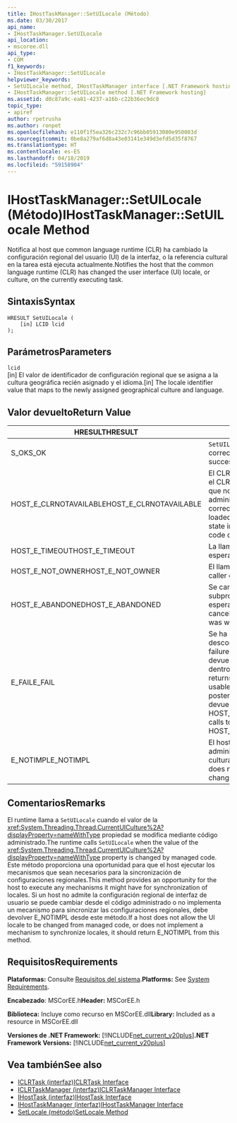 ```yaml
---
title: IHostTaskManager::SetUILocale (Método)
ms.date: 03/30/2017
api_name:
- IHostTaskManager.SetUILocale
api_location:
- mscoree.dll
api_type:
- COM
f1_keywords:
- IHostTaskManager::SetUILocale
helpviewer_keywords:
- SetUILocale method, IHostTaskManager interface [.NET Framework hosting]
- IHostTaskManager::SetUILocale method [.NET Framework hosting]
ms.assetid: d0c87a9c-ea81-4237-a16b-c22b36ec9dc8
topic_type:
- apiref
author: rpetrusha
ms.author: ronpet
ms.openlocfilehash: e110f1f5ea326c232c7c96bb05913080e950083d
ms.sourcegitcommit: 0be8a279af6d8a43e03141e349d3efd5d35f8767
ms.translationtype: HT
ms.contentlocale: es-ES
ms.lasthandoff: 04/18/2019
ms.locfileid: "59158904"
---
```

# <a name="ihosttaskmanagersetuilocale-method"></a><span data-ttu-id="12e59-102">IHostTaskManager::SetUILocale (Método)</span><span class="sxs-lookup"><span data-stu-id="12e59-102">IHostTaskManager::SetUILocale Method</span></span>
<span data-ttu-id="12e59-103">Notifica al host que common language runtime (CLR) ha cambiado la configuración regional del usuario (UI) de la interfaz, o la referencia cultural en la tarea está ejecuta actualmente.</span><span class="sxs-lookup"><span data-stu-id="12e59-103">Notifies the host that the common language runtime (CLR) has changed the user interface (UI) locale, or culture, on the currently executing task.</span></span>  
  
## <a name="syntax"></a><span data-ttu-id="12e59-104">Sintaxis</span><span class="sxs-lookup"><span data-stu-id="12e59-104">Syntax</span></span>  
  
```  
HRESULT SetUILocale (  
    [in] LCID lcid  
);  
```  
  
## <a name="parameters"></a><span data-ttu-id="12e59-105">Parámetros</span><span class="sxs-lookup"><span data-stu-id="12e59-105">Parameters</span></span>  
 `lcid`  
 <span data-ttu-id="12e59-106">[in] El valor de identificador de configuración regional que se asigna a la cultura geográfica recién asignado y el idioma.</span><span class="sxs-lookup"><span data-stu-id="12e59-106">[in] The locale identifier value that maps to the newly assigned geographical culture and language.</span></span>  
  
## <a name="return-value"></a><span data-ttu-id="12e59-107">Valor devuelto</span><span class="sxs-lookup"><span data-stu-id="12e59-107">Return Value</span></span>  
  
|<span data-ttu-id="12e59-108">HRESULT</span><span class="sxs-lookup"><span data-stu-id="12e59-108">HRESULT</span></span>|<span data-ttu-id="12e59-109">Descripción</span><span class="sxs-lookup"><span data-stu-id="12e59-109">Description</span></span>|  
|-------------|-----------------|  
|<span data-ttu-id="12e59-110">S_OK</span><span class="sxs-lookup"><span data-stu-id="12e59-110">S_OK</span></span>|<span data-ttu-id="12e59-111">`SetUILocale` se devolvió correctamente.</span><span class="sxs-lookup"><span data-stu-id="12e59-111">`SetUILocale` returned successfully.</span></span>|  
|<span data-ttu-id="12e59-112">HOST_E_CLRNOTAVAILABLE</span><span class="sxs-lookup"><span data-stu-id="12e59-112">HOST_E_CLRNOTAVAILABLE</span></span>|<span data-ttu-id="12e59-113">El CLR no se ha cargado en un proceso o el CLR se encuentra en un estado en el que no se puede ejecutar código administrado o procesar la llamada correctamente.</span><span class="sxs-lookup"><span data-stu-id="12e59-113">The CLR has not been loaded into a process, or the CLR is in a state in which it cannot run managed code or process the call successfully.</span></span>|  
|<span data-ttu-id="12e59-114">HOST_E_TIMEOUT</span><span class="sxs-lookup"><span data-stu-id="12e59-114">HOST_E_TIMEOUT</span></span>|<span data-ttu-id="12e59-115">La llamada ha agotado el tiempo de espera.</span><span class="sxs-lookup"><span data-stu-id="12e59-115">The call timed out.</span></span>|  
|<span data-ttu-id="12e59-116">HOST_E_NOT_OWNER</span><span class="sxs-lookup"><span data-stu-id="12e59-116">HOST_E_NOT_OWNER</span></span>|<span data-ttu-id="12e59-117">El llamador no posee el bloqueo.</span><span class="sxs-lookup"><span data-stu-id="12e59-117">The caller does not own the lock.</span></span>|  
|<span data-ttu-id="12e59-118">HOST_E_ABANDONED</span><span class="sxs-lookup"><span data-stu-id="12e59-118">HOST_E_ABANDONED</span></span>|<span data-ttu-id="12e59-119">Se canceló un evento mientras un subproceso bloqueado o fibra estaba esperando en ella.</span><span class="sxs-lookup"><span data-stu-id="12e59-119">An event was canceled while a blocked thread or fiber was waiting on it.</span></span>|  
|<span data-ttu-id="12e59-120">E_FAIL</span><span class="sxs-lookup"><span data-stu-id="12e59-120">E_FAIL</span></span>|<span data-ttu-id="12e59-121">Se ha producido un error irrecuperable desconocido.</span><span class="sxs-lookup"><span data-stu-id="12e59-121">An unknown catastrophic failure occurred.</span></span> <span data-ttu-id="12e59-122">Cuando un método devuelve E_FAIL, CLR ya no es utilizable dentro del proceso.</span><span class="sxs-lookup"><span data-stu-id="12e59-122">When a method returns E_FAIL, the CLR is no longer usable within the process.</span></span> <span data-ttu-id="12e59-123">Las llamadas posteriores a métodos de hospedaje devuelven HOST_E_CLRNOTAVAILABLE.</span><span class="sxs-lookup"><span data-stu-id="12e59-123">Subsequent calls to hosting methods return HOST_E_CLRNOTAVAILABLE.</span></span>|  
|<span data-ttu-id="12e59-124">E_NOTIMPL</span><span class="sxs-lookup"><span data-stu-id="12e59-124">E_NOTIMPL</span></span>|<span data-ttu-id="12e59-125">El host no admite el código de usuario administrado para cambiar la referencia cultural de interfaz de usuario.</span><span class="sxs-lookup"><span data-stu-id="12e59-125">The host does not allow managed user code to change the UI culture.</span></span>|  
  
## <a name="remarks"></a><span data-ttu-id="12e59-126">Comentarios</span><span class="sxs-lookup"><span data-stu-id="12e59-126">Remarks</span></span>  
 <span data-ttu-id="12e59-127">El runtime llama a `SetUILocale` cuando el valor de la <xref:System.Threading.Thread.CurrentUICulture%2A?displayProperty=nameWithType> propiedad se modifica mediante código administrado.</span><span class="sxs-lookup"><span data-stu-id="12e59-127">The runtime calls `SetUILocale` when the value of the <xref:System.Threading.Thread.CurrentUICulture%2A?displayProperty=nameWithType> property is changed by managed code.</span></span> <span data-ttu-id="12e59-128">Este método proporciona una oportunidad para que el host ejecutar los mecanismos que sean necesarios para la sincronización de configuraciones regionales.</span><span class="sxs-lookup"><span data-stu-id="12e59-128">This method provides an opportunity for the host to execute any mechanisms it might have for synchronization of locales.</span></span> <span data-ttu-id="12e59-129">Si un host no admite la configuración regional de interfaz de usuario se puede cambiar desde el código administrado o no implementa un mecanismo para sincronizar las configuraciones regionales, debe devolver E_NOTIMPL desde este método.</span><span class="sxs-lookup"><span data-stu-id="12e59-129">If a host does not allow the UI locale to be changed from managed code, or does not implement a mechanism to synchronize locales, it should return E_NOTIMPL from this method.</span></span>  
  
## <a name="requirements"></a><span data-ttu-id="12e59-130">Requisitos</span><span class="sxs-lookup"><span data-stu-id="12e59-130">Requirements</span></span>  
 <span data-ttu-id="12e59-131">**Plataformas:** Consulte [Requisitos del sistema](../../../../docs/framework/get-started/system-requirements.md).</span><span class="sxs-lookup"><span data-stu-id="12e59-131">**Platforms:** See [System Requirements](../../../../docs/framework/get-started/system-requirements.md).</span></span>  
  
 <span data-ttu-id="12e59-132">**Encabezado**: MSCorEE.h</span><span class="sxs-lookup"><span data-stu-id="12e59-132">**Header:** MSCorEE.h</span></span>  
  
 <span data-ttu-id="12e59-133">**Biblioteca:** Incluye como recurso en MSCorEE.dll</span><span class="sxs-lookup"><span data-stu-id="12e59-133">**Library:** Included as a resource in MSCorEE.dll</span></span>  
  
 <span data-ttu-id="12e59-134">**Versiones de .NET Framework:** [!INCLUDE[net_current_v20plus](../../../../includes/net-current-v20plus-md.md)]</span><span class="sxs-lookup"><span data-stu-id="12e59-134">**.NET Framework Versions:** [!INCLUDE[net_current_v20plus](../../../../includes/net-current-v20plus-md.md)]</span></span>  
  
## <a name="see-also"></a><span data-ttu-id="12e59-135">Vea también</span><span class="sxs-lookup"><span data-stu-id="12e59-135">See also</span></span>

- [<span data-ttu-id="12e59-136">ICLRTask (interfaz)</span><span class="sxs-lookup"><span data-stu-id="12e59-136">ICLRTask Interface</span></span>](../../../../docs/framework/unmanaged-api/hosting/iclrtask-interface.md)
- [<span data-ttu-id="12e59-137">ICLRTaskManager (interfaz)</span><span class="sxs-lookup"><span data-stu-id="12e59-137">ICLRTaskManager Interface</span></span>](../../../../docs/framework/unmanaged-api/hosting/iclrtaskmanager-interface.md)
- [<span data-ttu-id="12e59-138">IHostTask (interfaz)</span><span class="sxs-lookup"><span data-stu-id="12e59-138">IHostTask Interface</span></span>](../../../../docs/framework/unmanaged-api/hosting/ihosttask-interface.md)
- [<span data-ttu-id="12e59-139">IHostTaskManager (interfaz)</span><span class="sxs-lookup"><span data-stu-id="12e59-139">IHostTaskManager Interface</span></span>](../../../../docs/framework/unmanaged-api/hosting/ihosttaskmanager-interface.md)
- [<span data-ttu-id="12e59-140">SetLocale (método)</span><span class="sxs-lookup"><span data-stu-id="12e59-140">SetLocale Method</span></span>](../../../../docs/framework/unmanaged-api/hosting/ihosttaskmanager-setlocale-method.md)
